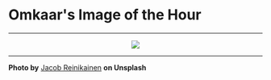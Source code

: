 # Omkaar's Image of the Hour

---

<div align="center">

<a href="https://unsplash.com/photos/mountains-silhouetted-in-golden-light-nGG6m3RbjSk">
  <img src="https://images.unsplash.com/photo-1753730318197-5cccde0b0446?crop=entropy&cs=tinysrgb&fit=max&fm=jpg&ixid=M3w3NjA2Nzh8MHwxfHJhbmRvbXx8fHx8fHx8fDE3NTQ4MzA4MDB8&ixlib=rb-4.1.0&q=80&w=1080" style="max-width:100%; height:auto;">
</a>



</div>

---

**Photo by** [Jacob Reinikainen](https://unsplash.com/@jacobreinikainen) **on Unsplash**
